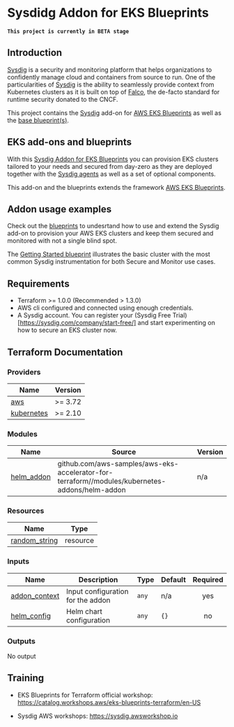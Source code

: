 # Sysdidg Addon for EKS Blueprints

**`This project is currently in BETA stage`**

## Introduction
[Sysdig](https://sysdig.com) is a security and monitoring platform that helps organizations to confidently manage cloud and containers from source to run. One of the particularities of [Sysdig](https://sysdig.com) is the ability to seamlessly provide context from Kubernetes clusters as it is built on top of [Falco](https://falco.org/), the de-facto standard for runtime security donated to the CNCF.

This project contains the [Sysdig](https://sysdig.com) add-on for [AWS EKS Blueprints](https://github.com/aws-ia/terraform-aws-eks-blueprints) as well as the [base blueprint(s)](/blueprints/).

## EKS add-ons and blueprints

With this [Sysdig Addon for EKS Blueprints](https://github.com/sysdiglabs/terraform-eksblueprints-sysdig-addon) you can provision EKS clusters tailored to your needs and secured from day-zero as they are deployed together with the [Sysdig agents](https://docs.sysdig.com/en/docs/installation/sysdig-agent/) as well as a set of optional components. 

This add-on and the blueprints extends the framework [AWS EKS Blueprints](https://github.com/aws-ia/terraform-aws-eks-blueprints).

## Addon usage examples

Check out the [blueprints](/blueprints/) to undesrtand how to use and extend the Sysdig add-on to provision your AWS EKS clusters and keep them secured and monitored with not a single blind spot.
 
The [Getting Started blueprint](/blueprints/getting-started/) illustrates the basic cluster with the most common Sysdig instrumentation for both Secure and Monitor use cases.

## Requirements

* Terraform >= 1.0.0 (Recommended > 1.3.0)
* AWS cli configured and connected using enough credentials.
* A Sysdig account. You can register your (Sysdig Free Trial)[https://sysdig.com/company/start-free/] and start experimenting on how to secure an EKS cluster now.

## Terraform Documentation

<!--- BEGIN_TF_DOCS --->

### Providers

| Name | Version |
|------|---------|
| <a name="provider_aws"></a> [aws](#provider\_aws) | >= 3.72 |
| <a name="provider_kubernetes"></a> [kubernetes](#provider\_kubernetes) | >= 2.10 |

### Modules

| Name | Source | Version |
|------|--------|---------|
| <a name="module_helm_addon"></a> [helm\_addon](#module\_helm\_addon) | github.com/aws-samples/aws-eks-accelerator-for-terraform//modules/kubernetes-addons/helm-addon | n/a |

### Resources

| Name | Type |
|------|---------|
| <a name="resource_random_string.id"></a> [random\_string](#resource\_random\_string) | resource |


### Inputs

| Name | Description | Type | Default | Required |
|------|-------------|------|---------|:--------:|
| <a name="input_addon_context"></a> [addon\_context](#input\_addon\_context) | Input configuration for the addon | `any` | n/a | yes |
| <a name="input_helm_config"></a> [helm\_config](#input\_helm\_config) | Helm chart configuration | `any` | `{}` | no |

### Outputs

No output

<!--- END_TF_DOCS --->

## Training

* EKS Blueprints for Terraform official workshop: https://catalog.workshops.aws/eks-blueprints-terraform/en-US

* Sysdig AWS workshops: https://sysdig.awsworkshop.io